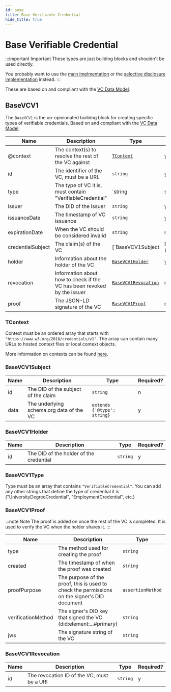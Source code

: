 ```yaml
---
id: base
title: Base Verifiable Credential
hide_title: true
---
```


# Base Verifiable Credential

:::important Important
These types are just building blocks and shouldn't be used directly.

You probably want to use the [main implmentation](main) or the [selective disclosure implementation](selective) instead.
:::

These are based on and compliant with the [VC Data Model](https://www.w3.org/TR/vc-data-model/).

## BaseVCV1

The `BaseVCV1` is the un-opinionated builidng block for creating specific types of verifiable credentials. Based on and compliant with the [VC Data Model](https://www.w3.org/TR/vc-data-model/).

| Name              | Description                                                             | Type                                                      | Required? |
| ----------------- | ----------------------------------------------------------------------- | --------------------------------------------------------- | --------- |
| @context          | The context(s) to resolve the rest of the VC against                    | [`TContext`](#TContext)                                   | y         |
| id                | The identifier of the VC, must be a URI.                                | `string`                                                  | y         |
| type              | The type of VC it is, must contain "VerifiableCredential"               | `string | string[]`                                       | y         |
| issuer            | The DID of the issuer                                                   | `string`                                                  | y         |
| issuanceDate      | The timestamp of VC issuance                                            | `string`                                                  | y         |
| expirationDate    | When the VC should be considered invalid                                | `string`                                                  | n         |
| credentialSubject | The claim(s) of the VC                                                  | [`BaseVCV1Subject | BaseVCV1Subject[]`](#BaseVCV1Subject) | y         |
| holder            | Information about the holder of the VC                                  | [`BaseVCV1Holder`](#BaseVCV1Holder)                       | y         |
| revocation        | Information about how to check if the VC has been revoked by the issuer | [`BaseVCV1Revocation`](#BaseVCV1Revocation)               | n         |
| proof             | The JSON-LD signature of the VC                                         | [`BaseVCV1Proof`](#BaseVCV1Proof)                         | n         |

### TContext

Context must be an ordered array that starts with `"https://www.w3.org/2018/credentials/v1"`. The array can contain many URLs to hosted context files or local context objects.

More information on contexts can be found [here](https://w3c.github.io/json-ld-syntax/#the-context).

### BaseVCV1Subject

| Name | Description                              | Type                        | Required? |
| ---- | ---------------------------------------- | --------------------------- | --------- |
| id   | The DID of the subject of the claim      | `string`                    | n         |
| data | The underlying schema.org data of the VC | `extends {'@type': string}` | y         |

### BaseVCV1Holder

| Name | Description                             | Type     | Required? |
| ---- | --------------------------------------- | -------- | --------- |
| id   | The DID of the holder of the credential | `string` | y         |

### BaseVCV1Type

Type must be an array that contains `"VerifiableCredential"`. You can add any other strings that define the type of credential it is ("UniversityDegreeCredential", "EmploymentCredential", etc.)

### BaseVCV1Proof

:::note Note
The proof is added on once the rest of the VC is completed. It is used to verify the VC when the holder shares it.
:::

| Name               | Description                                                                                  | Type              | Required? |
| ------------------ | -------------------------------------------------------------------------------------------- | ----------------- | --------- |
| type               | The method used for creating the proof                                                       | `string`          | y         |
| created            | The timestamp of when the proof was created                                                  | `string`          | y         |
| proofPurpose       | The purpose of the proof, this is used to check the permissions on the signer's DID document | `assertionMethod` | y         |
| verificationMethod | The signer's DID key that signed the VC (did:element:...#primary)                            | `string`          | y         |
| jws                | The signature string of the VC                                                               | `string`          | y         |

### BaseVCV1Revocation

| Name | Description                                | Type     | Required? |
| ---- | ------------------------------------------ | -------- | --------- |
| id   | The revocation ID of the VC, must be a URI | `string` | y         |
